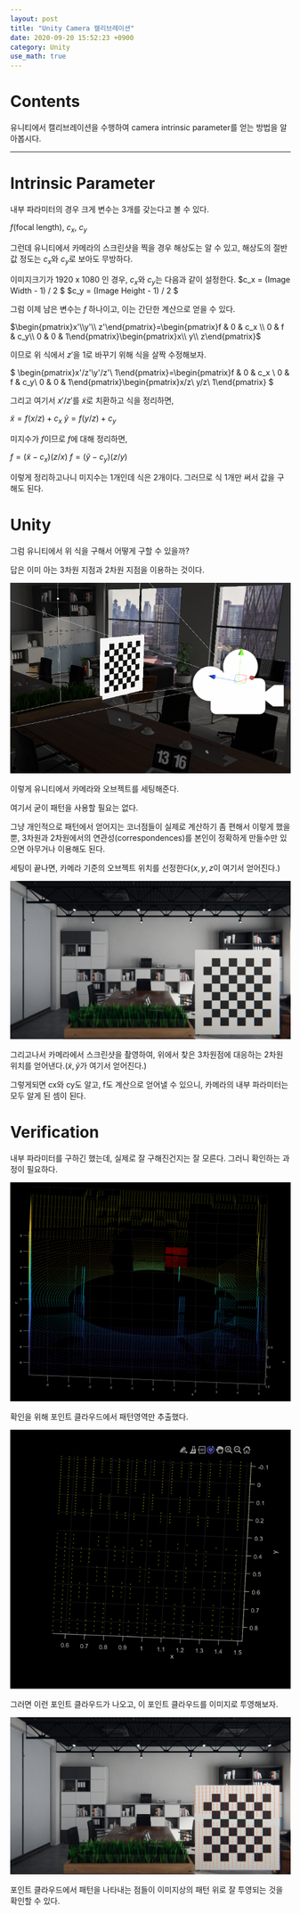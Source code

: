 ```yaml
---
layout: post
title: "Unity Camera 캘리브레이션"
date: 2020-09-20 15:52:23 +0900
category: Unity
use_math: true
---
```

# Contents

유니티에서 캘리브레이션을 수행하여 camera intrinsic parameter를 얻는 방법을 알아봅시다.

---

# Intrinsic Parameter

내부 파라미터의 경우 크게 변수는 3개를 갖는다고 볼 수 있다.

$f$(focal length), $c_x$, $c_y$

그런데 유니티에서 카메라의 스크린샷을 찍을 경우 해상도는 알 수 있고, 해상도의 절반값 정도는 $c_x$와 $c_y$로 보아도 무방하다.

이미지크기가 1920 x 1080 인 경우, $c_x$와 $c_y$는 다음과 같이 설정한다.
$c_x = (Image Width - 1) / 2 $
$c_y = (Image Height - 1) / 2 $

그럼 이제 남은 변수는 $f$ 하나이고, 이는 간단한 계산으로 얻을 수 있다.

$\begin{pmatrix}x'\\y'\\ z'\end{pmatrix}=\begin{pmatrix}f & 0 & c_x \\ 0 & f & c_y\\ 0 & 0 & 1\end{pmatrix}\begin{pmatrix}x\\ y\\ z\end{pmatrix}$

이므로 위 식에서 $z'$을 1로 바꾸기 위해 식을 살짝 수정해보자.

$ \begin{pmatrix}x'/z'\\y'/z'\\ 1\end{pmatrix}=\begin{pmatrix}f & 0 & c_x \\ 0 & f & c_y\\ 0 & 0 & 1\end{pmatrix}\begin{pmatrix}x/z\\ y/z\\ 1\end{pmatrix} $

그리고 여기서 $x'/z'$를 $\tilde{x}$로 치환하고 식을 정리하면,

$\tilde{x} = f (x/z) + c_x$
$\tilde{y} = f (y/z) + c_y$

미지수가 $f$이므로 $f$에 대해 정리하면,

$f =(\tilde{x} - c_x) (z/x)$
$f =(\tilde{y} - c_y) (z/y)$

이렇게 정리하고나니 미지수는 1개인데 식은 2개이다. 그러므로 식 1개만 써서 값을 구해도 된다.

# Unity

그럼 유니티에서 위 식을 구해서 어떻게 구할 수 있을까?

답은 이미 아는 3차원 지점과 2차원 지점을 이용하는 것이다.

![image1](/Assets/2020-09-20/1.png?raw=true)

이렇게 유니티에서 카메라와 오브젝트를 세팅해준다.

여기서 굳이 패턴을 사용할 필요는 없다.

그냥 개인적으로 패턴에서 얻어지는 코너점들이 실제로 계산하기 좀 편해서 이렇게 했을뿐, 3차원과 2차원에서의 연관성(correspondences)를 본인이 정확하게 만들수만 있으면 아무거나 이용해도 된다.

세팅이 끝나면, 카메라 기준의 오브젝트 위치를 선정한다($x, y, z$이 여기서 얻어진다.)

![image2](/Assets/2020-09-20/2020-09-18_14-30-12.png?raw=true)

그리고나서 카메라에서 스크린샷을 촬영하여, 위에서 찾은 3차원점에 대응하는 2차원 위치를 얻어낸다.($\tilde{x},\tilde{y}$가 여기서 얻어진다.)

그렇게되면 cx와 cy도 알고, f도 계산으로 얻어낼 수 있으니, 카메라의 내부 파라미터는 모두 알게 된 셈이 된다.

# Verification

내부 파라미터를 구하긴 했는데, 실제로 잘 구해진건지는 잘 모른다. 그러니 확인하는 과정이 필요하다.

![image1](/Assets/2020-09-20/2.png?raw=true)

확인을 위해 포인트 클라우드에서 패턴영역만 추출했다.

![image1](/Assets/2020-09-20/3.png?raw=true)

그러면 이런 포인트 클라우드가 나오고, 이 포인트 클라우드를 이미지로 투영해보자.

![image1](/Assets/2020-09-20/4.png?raw=true)

포인트 클라우드에서 패턴을 나타내는 점들이 이미지상의 패턴 위로 잘 투영되는 것을 확인할 수 있다.
